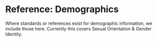 # Reference: Demographics

Where standards or references exist for demographic information, we include those here. Currently this covers Sexual Orientation & Gender Identity. 